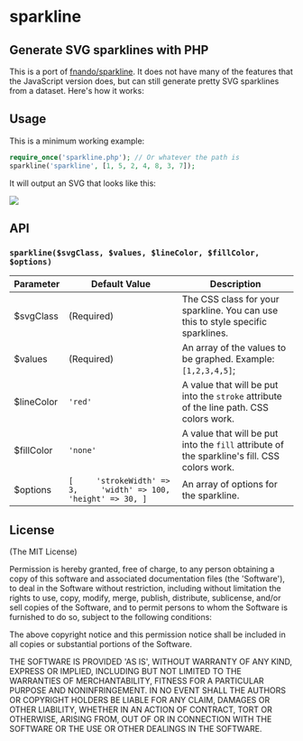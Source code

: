 # sparkline
## Generate SVG sparklines with PHP

This is a port of [fnando/sparkline](https://github.com/fnando/sparkline). It does not have many of the features that the JavaScript version does, but can still generate pretty SVG sparklines from a dataset. Here's how it works:

## Usage
This is a minimum working example:
```php
require_once('sparkline.php'); // Or whatever the path is
sparkline('sparkline', [1, 5, 2, 4, 8, 3, 7]);
```
It will output an SVG that looks like this:

![](https://i.imgur.com/UiZKmH0.png)

## API
### `sparkline($svgClass, $values, $lineColor, $fillColor, $options)`
| Parameter  | Default Value                                                         | Description                                                                                  |
|------------|-----------------------------------------------------------------------|----------------------------------------------------------------------------------------------|
| $svgClass  | (Required)                                                            | The CSS class for your sparkline. You can use this to style specific sparklines.             |
| $values    | (Required)                                                            | An array of the values to be graphed. Example: `[1,2,3,4,5]`;                                |
| $lineColor | `'red'`                                                               | A value that will be put into the `stroke` attribute of the line path. CSS colors work.      |
| $fillColor | `'none'`                                                              | A value that will be put into the `fill` attribute of the sparkline's fill. CSS colors work. |
| $options   | `[     'strokeWidth' => 3,     'width' => 100,     'height' => 30, ]` | An array of options for the sparkline.                                                       |


## License
(The MIT License)

Permission is hereby granted, free of charge, to any person obtaining a copy of this software and associated documentation files (the 'Software'), to deal in the Software without restriction, including without limitation the rights to use, copy, modify, merge, publish, distribute, sublicense, and/or sell copies of the Software, and to permit persons to whom the Software is furnished to do so, subject to the following conditions:

The above copyright notice and this permission notice shall be included in all copies or substantial portions of the Software.

THE SOFTWARE IS PROVIDED 'AS IS', WITHOUT WARRANTY OF ANY KIND, EXPRESS OR IMPLIED, INCLUDING BUT NOT LIMITED TO THE WARRANTIES OF MERCHANTABILITY, FITNESS FOR A PARTICULAR PURPOSE AND NONINFRINGEMENT. IN NO EVENT SHALL THE AUTHORS OR COPYRIGHT HOLDERS BE LIABLE FOR ANY CLAIM, DAMAGES OR OTHER LIABILITY, WHETHER IN AN ACTION OF CONTRACT, TORT OR OTHERWISE, ARISING FROM, OUT OF OR IN CONNECTION WITH THE SOFTWARE OR THE USE OR OTHER DEALINGS IN THE SOFTWARE.
